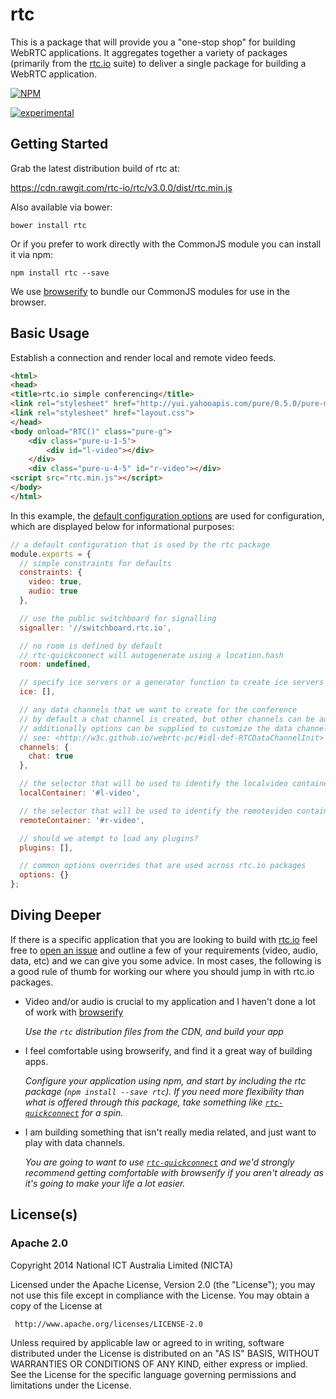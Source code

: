 # rtc

This is a package that will provide you a "one-stop shop" for building WebRTC applications.  It aggregates together a variety of packages (primarily from the [rtc.io](https://github.com/rtc-io) suite) to deliver a single package for building a WebRTC application.

[![NPM](https://nodei.co/npm/rtc.png)](https://nodei.co/npm/rtc/)

[![experimental](https://img.shields.io/badge/stability-experimental-red.svg)](https://github.com/dominictarr/stability#experimental)

## Getting Started

Grab the latest distribution build of rtc at:

  <https://cdn.rawgit.com/rtc-io/rtc/v3.0.0/dist/rtc.min.js>

Also available via bower:

  ```
  bower install rtc
  ```

Or if you prefer to work directly with the CommonJS module you can install it via npm:

  ```
  npm install rtc --save
  ```

We use [browserify](https://browserify.org) to bundle our CommonJS modules for use in the browser.

## Basic Usage

Establish a connection and render local and remote video feeds.

```html
<html>
<head>
<title>rtc.io simple conferencing</title>
<link rel="stylesheet" href="http://yui.yahooapis.com/pure/0.5.0/pure-min.css">
<link rel="stylesheet" href="layout.css">
</head>
<body onload="RTC()" class="pure-g">
    <div class="pure-u-1-5">
        <div id="l-video"></div>
    </div>
    <div class="pure-u-4-5" id="r-video"></div>
<script src="rtc.min.js"></script>
</body>
</html>
```

In this example, the [default configuration options](defaultconfig.js) are used for configuration, which are displayed below for informational purposes:

```js
// a default configuration that is used by the rtc package
module.exports = {
  // simple constraints for defaults
  constraints: {
    video: true,
    audio: true
  },

  // use the public switchboard for signalling
  signaller: '//switchboard.rtc.io',

  // no room is defined by default
  // rtc-quickconnect will autogenerate using a location.hash
  room: undefined,

  // specify ice servers or a generator function to create ice servers
  ice: [],

  // any data channels that we want to create for the conference
  // by default a chat channel is created, but other channels can be added also
  // additionally options can be supplied to customize the data channel config
  // see: <http://w3c.github.io/webrtc-pc/#idl-def-RTCDataChannelInit>
  channels: {
    chat: true
  },

  // the selector that will be used to identify the localvideo container
  localContainer: '#l-video',

  // the selector that will be used to identify the remotevideo container
  remoteContainer: '#r-video',

  // should we atempt to load any plugins?
  plugins: [],

  // common options overrides that are used across rtc.io packages
  options: {}
};
```

## Diving Deeper

If there is a specific application that you are looking to build with [rtc.io](http://rtc.io/) feel free to [open an issue](https://github.com/rtc-io/rtc/issues/new) and outline a few of your requirements (video, audio, data, etc) and we can give you some advice.  In most cases, the following is a good rule of thumb for working our where you should jump in with rtc.io packages.

- Video and/or audio is crucial to my application and I haven't done a lot of work with [browserify](http://browserify.org)

  _Use the `rtc` distribution files from the CDN, and build your app_

- I feel comfortable using browserify, and find it a great way of building apps.

  _Configure your application using npm, and start by including the rtc package (`npm install --save rtc`).  If you need more flexibility than what is offered through this package, take something like [`rtc-quickconnect`](https://github.com/rtc-io/rtc-quickconnect) for a spin._

- I am building something that isn't really media related, and just want to play with data channels.

  _You are going to want to use [`rtc-quickconnect`](https://github.com/rtc-io/rtc-quickconnect) and we'd strongly recommend getting comfortable with browserify if you aren't already as it's going to make your life a lot easier._

## License(s)

### Apache 2.0

Copyright 2014 National ICT Australia Limited (NICTA)

   Licensed under the Apache License, Version 2.0 (the "License");
   you may not use this file except in compliance with the License.
   You may obtain a copy of the License at

     http://www.apache.org/licenses/LICENSE-2.0

   Unless required by applicable law or agreed to in writing, software
   distributed under the License is distributed on an "AS IS" BASIS,
   WITHOUT WARRANTIES OR CONDITIONS OF ANY KIND, either express or implied.
   See the License for the specific language governing permissions and
   limitations under the License.
